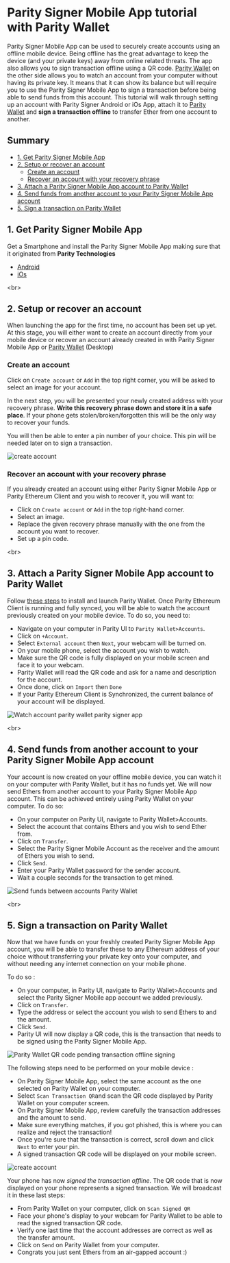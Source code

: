 # Parity Signer Mobile App tutorial with Parity Wallet


Parity Signer Mobile App can be used to securely create accounts using an offline mobile device. Being offline has the great advantage to keep the device (and your private keys) away from online related threats. The app also allows you to sign transaction offline using a QR code. [Parity Wallet](https://wiki.parity.io/Parity-Wallet) on the other side allows you to watch an account from your computer without having its private key. It means that it can show its balance but will require you to use the Parity Signer Mobile App to sign a transaction before being able to send funds from this account.
This tutorial will walk through setting up an account with Parity Signer Android or iOs App, attach it to [Parity Wallet](https://wiki.parity.io/Parity-Wallet) and  **sign a transaction offline** to transfer Ether from one account to another.


## Summary
- [1. Get Parity Signer Mobile App](#1-get-parity-signer-mobile-app)
- [2. Setup or recover an account](#2-setup-or-recover-an-account)
  - [Create an account](#create-an-account)
  - [Recover an account with your recovery phrase](#recover-an-account)
- [3. Attach a Parity Signer Mobile App account to Parity Wallet](#3-attach-a-parity-signer-mobile-app-account-to-parity-wallet)
- [4. Send funds from another account to your Parity Signer Mobile App account](#4-send-funds-from-another-account-to-your-Parity-Signer-Mobile-App-account)
- [5. Sign a transaction on Parity Wallet](#5-sign-a-transaction-on-parity-wallet)


## 1. Get Parity Signer Mobile App
Get a Smartphone and install the Parity Signer Mobile App making sure that it originated from **Parity Technologies**
- [Android](https://play.google.com/store/apps/details?id=com.nativesigner)
- [iOs](https://itunes.apple.com/us/app/parity-signer/id1218174838)

<br\>
## 2. Setup or recover an account
When launching the app for the first time, no account has been set up yet. At this stage, you will either want to create an account directly from your mobile device or recover an account already created in with Parity Signer Mobile App or [Parity Wallet](https://wiki.parity.io/Parity-Wallet) (Desktop)
 
### Create an account
 
Click on `Create account` or `Add` in the top right corner, you will be asked to select an image for your account.

In the next step, you will be presented your newly created address with your recovery phrase.
**Write this recovery phrase down and store it in a safe place**.
If your phone gets stolen/broken/forgotten this will be the only way to recover your funds.

You will then be able to enter a pin number of your choice. This pin will be needed later on to sign a transaction.

![create account](images/Parity-Signer-android-0.png)


### Recover an account with your recovery phrase

If you already created an account using either Parity Signer Mobile App or Parity Ethereum Client and you wish to recover it, you will want to:
- Click on `Create account` or `Add` in the top right-hand corner.
- Select an image.
- Replace the given recovery phrase manually with the one from the account you want to recover.
- Set up a pin code.

<br\>
## 3. Attach a Parity Signer Mobile App account to Parity Wallet

Follow [these steps](https://wiki.parity.io/Parity-Wallet) to install and launch Parity Wallet.
Once Parity Ethereum Client is running and fully synced, you will be able to watch the account previously created on your mobile device. To do so, you need to:
- Navigate on your computer in Parity UI to `Parity Wallet>Accounts`.
- Click on `+Account`.
- Select `External account` then `Next`, your webcam will be turned on.
- On your mobile phone, select the account you wish to watch.
- Make sure the QR code is fully displayed on your mobile screen and face it to your webcam.
- Parity Wallet will read the QR code and ask for a name and description for the account.
- Once done, click on `Import` then `Done`
- If your Parity Ethereum Client is Synchronized, the current balance of your account will be displayed.

![Watch account parity wallet parity signer app](images/Parity-Signer-Mobile-App-Watch-Account-with-Parity-Wallet.gif)

<br\>
## 4. Send funds from another account to your Parity Signer Mobile App account

Your account is now created on your offline mobile device, you can watch it on your computer with Parity Wallet, but it has no funds yet. We will now send Ethers from another account to your Parity Signer Mobile App account. This can be achieved entirely using Parity Wallet on your computer. To do so:

- On your computer on Parity UI, navigate to Parity Wallet>Accounts.
- Select the account that contains Ethers and you wish to send Ether from.
- Click on `Transfer`.
- Select the Parity Signer Mobile Account as the receiver and the amount of Ethers you wish to send.
- Click `Send`.
- Enter your Parity Wallet password for the sender account.
- Wait a couple seconds for the transaction to get mined.

![Send funds between accounts Parity Wallet](images/Parity-Wallet-send-funds-to-account.gif)

<br\>
## 5. Sign a transaction on Parity Wallet

Now that we have funds on your freshly created Parity Signer Mobile App account, you will be able to transfer these to any Ethereum address of your choice without transferring your private key onto your computer, and without needing any internet connection on your mobile phone.

To do so :
- On your computer, in Parity UI, navigate to Parity Wallet>Accounts and select the Parity Signer Mobile app account we added previously.
- Click on `Transfer`.
- Type the address or select the account you wish to send Ethers to and the amount.
- Click `Send`.
- Parity UI will now display a QR code, this is the transaction that needs to be signed using the Parity Signer Mobile App.

![Parity Wallet QR code pending transaction offline signing](images/Parity-wallet-QR-pending-transaction.jpg)

The following steps need to be performed on your mobile device :
- On Parity Signer Mobile App, select the same account as the one selected on Parity Wallet on your computer.
- Select `Scan Transaction QR`and scan the QR code displayed by Parity Wallet on your computer screen.
- On Parity Signer Mobile App, review carefully the transaction addresses and the amount to send.
- Make sure everything matches, if you got phished, this is where you can realize and reject the transaction!
- Once you're sure that the transaction is correct, scroll down and click `Next` to enter your pin.
- A signed transaction QR code will be displayed on your mobile screen.

![create account](images/Parity-Signer-android-2.png)

Your phone has now *signed the transaction offline*. The QR code that is now displayed on your phone represents a signed transaction. We will broadcast it in these last steps:
- From Parity Wallet on your computer, click on `Scan Signed QR`
- Face your phone's display to your webcam for Parity Wallet to be able to read the signed transaction QR code.
- Verify one last time that the account addresses are correct as well as the transfer amount.
- Click on `Send` on Parity Wallet from your computer.
- Congrats you just sent Ethers from an air-gapped account :)



